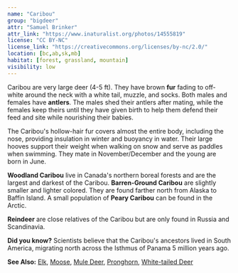 ```yaml
---
name: "Caribou"
group: "bigdeer"
attr: "Samuel Brinker"
attr_link: "https://www.inaturalist.org/photos/14555819"
license: "CC BY-NC"
license_link: "https://creativecommons.org/licenses/by-nc/2.0/"
location: [bc,ab,sk,mb]
habitat: [forest, grassland, mountain]
visibility: low
---
```

Caribou are very large deer (4-5 ft). They have brown **fur** fading to off-white around the neck with a white tail, muzzle, and socks. Both males and females have **antlers**. The males shed their antlers after mating, while the females keep theirs until they have given birth to help them defend their feed and site while nourishing their babies.

The Caribou's hollow-hair fur covers almost the entire body, including the nose, providing insulation in winter and buoyancy in water. Their large hooves support their weight when walking on snow and serve as paddles when swimming. They mate in November/December and the young are born in June.

**Woodland Caribou** live in Canada's northern boreal forests and are the largest and darkest of the Caribou. **Barren-Ground Caribou** are slightly smaller and lighter colored. They are found farther north from Alaska to Baffin Island. A small population of **Peary Caribou** can be found in the Arctic.

**Reindeer** are close relatives of the Caribou but are only found in Russia and Scandinavia.

**Did you know?** Scientists believe that the Caribou's ancestors lived in South America, migrating north across the Isthmus of Panama 5 million years ago.

<!-- generated, do not edit -->
**See Also:**
[Elk](/animals/elk),
[Moose](/animals/moose),
[Mule Deer](/animals/muledeer),
[Pronghorn](/animals/pronghorn),
[White-tailed Deer](/animals/whtdeer)
